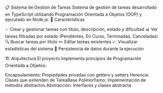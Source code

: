 📋 Sistema de Gestión de Tareas
Sistema de gestión de tareas desarrollado en TypeScript utilizando Programación Orientada a Objetos (OOP) y ejecutado en Node.js.
🎯 Características

✅ Crear y gestionar tareas con título, descripción, estado y dificultad
📊 Ver tareas filtradas por estado (Pendientes, En Curso, Terminadas, Canceladas)
🔍 Buscar tareas por título
✏️ Editar tareas existentes
📈 Visualizar estadísticas del sistema
💾 Persistencia de datos durante la ejecución

🏗️ Arquitectura
El proyecto implementa principios de Programación Orientada a Objetos:

Encapsulamiento: Propiedades privadas con getters y setters
Herencia: Clases que extienden de TareaBase
Polimorfismo: Implementación de métodos abstractos
Abstracción: Interfaces y clases abstracta